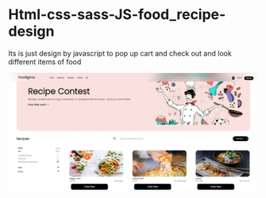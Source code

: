 # Html-css-sass-JS-food_recipe-design
Its is just design by javascript to pop up cart and check out and look different items of food

![alt text](https://github.com/saroshsaleem/Html-css-sass-JS-food_recipe-design/blob/master/challenge_2/assets/images/foodigma.jpg?raw=true)
